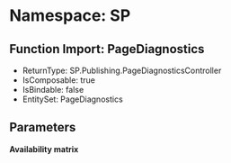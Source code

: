 # Namespace: SP

## Function Import: PageDiagnostics

- ReturnType: SP.Publishing.PageDiagnosticsController
- IsComposable: true
- IsBindable: false
- EntitySet: PageDiagnostics

## Parameters

**Availability matrix**


